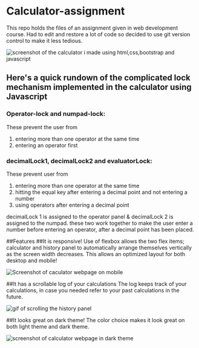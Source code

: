 # Calculator-assignment 
This repo holds the files of an assignment given in web development course. Had to edit and restore a lot of code so decided to use git version control to make it less tedious. 

![screenshot of the calculator i made using html,css,bootstrap and javascript](https://i.imgur.com/yu67WOd.png)

## Here's a quick rundown of the complicated lock mechanism implemented in the calculator using Javascript

### Operator-lock and numpad-lock:
These prevent the user from 
1. entering more than one operator at the same time
2. entering an operator first 

### decimalLock1, decimalLock2 and evaluatorLock:
These prevent user from
1. entering more than one operator at the same time
2. hitting the equal key after entering a decimal point and not entering a number
3. using operators after entering a decimal point

decimalLock 1 is assigned to the operator panel & decimalLock 2 is assigned to the numpad. these two work together to make the user enter a number before entering an operator, after a decimal point has been placed.

##Features
##It is responsive!
Use of flexbox allows the two flex items; calculator and history panel to automatically arrange themselves vertically as the screen width decreases. This allows an optimized layout for both desktop and mobile!

![Screenshot of caculator webpage on mobile](https://i.imgur.com/jvsRB3l.jpg)

##It has a scrollable log of your calculations
The log keeps track of your calculations, in case you needed refer to your past calculations in the future.

![gif of scrolling the history panel](https://i.imgur.com/TAtCTrC.gif)

##It looks great on dark theme!
The color choice makes it look great on both light theme and dark theme.

![screenshot of calculator webpage in dark theme](https://i.imgur.com/mzb2CfF.jpg)

